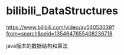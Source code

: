 # bilibili_DataStructures
https://www.bilibili.com/video/av54053039?from=search&seid=1354647655408236718

java版本的数据结构和算法
